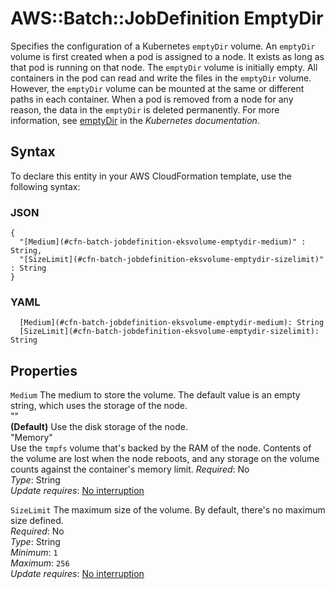 # AWS::Batch::JobDefinition EmptyDir<a name="aws-properties-batch-jobdefinition-eksvolume-emptydir"></a>

Specifies the configuration of a Kubernetes `emptyDir` volume\. An `emptyDir` volume is first created when a pod is assigned to a node\. It exists as long as that pod is running on that node\. The `emptyDir` volume is initially empty\. All containers in the pod can read and write the files in the `emptyDir` volume\. However, the `emptyDir` volume can be mounted at the same or different paths in each container\. When a pod is removed from a node for any reason, the data in the `emptyDir` is deleted permanently\. For more information, see [emptyDir](https://kubernetes.io/docs/concepts/storage/volumes/#emptydir) in the *Kubernetes documentation*\.

## Syntax<a name="aws-properties-batch-jobdefinition-eksvolume-emptydir-syntax"></a>

To declare this entity in your AWS CloudFormation template, use the following syntax:

### JSON<a name="aws-properties-batch-jobdefinition-eksvolume-emptydir-syntax.json"></a>

```
{
  "[Medium](#cfn-batch-jobdefinition-eksvolume-emptydir-medium)" : String,
  "[SizeLimit](#cfn-batch-jobdefinition-eksvolume-emptydir-sizelimit)" : String
}
```

### YAML<a name="aws-properties-batch-jobdefinition-eksvolume-emptydir-syntax.yaml"></a>

```
  [Medium](#cfn-batch-jobdefinition-eksvolume-emptydir-medium): String
  [SizeLimit](#cfn-batch-jobdefinition-eksvolume-emptydir-sizelimit): String
```

## Properties<a name="aws-properties-batch-jobdefinition-eksvolume-emptydir-properties"></a>

`Medium`  <a name="cfn-batch-jobdefinition-eksvolume-emptydir-medium"></a>
The medium to store the volume\. The default value is an empty string, which uses the storage of the node\.    
""  
 **\(Default\)** Use the disk storage of the node\.  
"Memory"  
Use the `tmpfs` volume that's backed by the RAM of the node\. Contents of the volume are lost when the node reboots, and any storage on the volume counts against the container's memory limit\.
*Required*: No  
*Type*: String  
*Update requires*: [No interruption](https://docs.aws.amazon.com/AWSCloudFormation/latest/UserGuide/using-cfn-updating-stacks-update-behaviors.html#update-no-interrupt)

`SizeLimit`  <a name="cfn-batch-jobdefinition-eksvolume-emptydir-sizelimit"></a>
The maximum size of the volume\. By default, there's no maximum size defined\.  
*Required*: No  
*Type*: String  
*Minimum*: `1`  
*Maximum*: `256`  
*Update requires*: [No interruption](https://docs.aws.amazon.com/AWSCloudFormation/latest/UserGuide/using-cfn-updating-stacks-update-behaviors.html#update-no-interrupt)